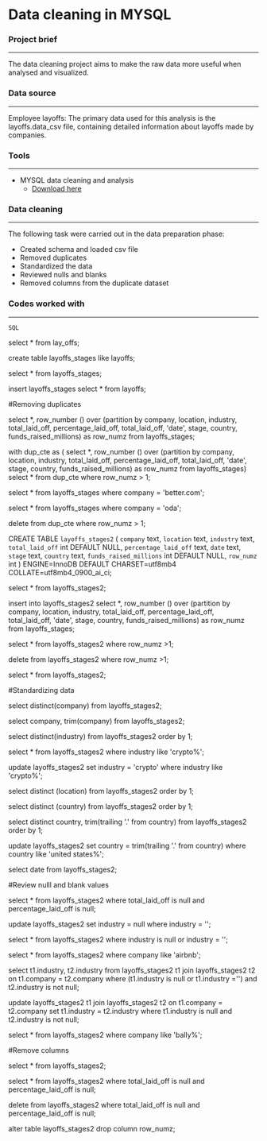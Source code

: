 # Data cleaning in MYSQL

### Project brief

---

The data cleaning project aims to make the raw data more useful when analysed and visualized. 


### Data source 
---
Employee layoffs: The primary data used for this analysis is the layoffs.data_csv file, containing detailed information about layoffs made by companies. 

### Tools
---
- MYSQL data cleaning and analysis
    - [Download here](https://MYSQL.com)


### Data cleaning
---
The following task were carried out in the data preparation phase:
- Created schema and loaded csv file
- Removed duplicates
- Standardized the data
- Reviewed nulls and blanks
- Removed columns from the duplicate dataset

### Codes worked with
  ---
    SQL
  
select * from lay_offs;

create table layoffs_stages
like layoffs;

select * from layoffs_stages;

insert layoffs_stages
select * 
from layoffs;

#Removing duplicates

select *,
row_number () over (partition by company, location, industry, total_laid_off, 
percentage_laid_off, total_laid_off, 'date', stage, country, funds_raised_millions) as row_numz
from  layoffs_stages;

with dup_cte as (
select *,
row_number () over (partition by company, location, industry, total_laid_off, 
percentage_laid_off, total_laid_off, 'date', stage, country, funds_raised_millions) as row_numz
from  layoffs_stages)
select * from dup_cte
where row_numz > 1; 

select * from layoffs_stages
where company = 'better.com';

select * from layoffs_stages
where company = 'oda';

delete 
from dup_cte
where row_numz > 1;

CREATE TABLE `layoffs_stages2` (
  `company` text,
  `location` text,
  `industry` text,
  `total_laid_off` int DEFAULT NULL,
  `percentage_laid_off` text,
  `date` text,
  `stage` text,
  `country` text,
  `funds_raised_millions` int DEFAULT NULL,
  `row_numz` int 
) ENGINE=InnoDB DEFAULT CHARSET=utf8mb4 COLLATE=utf8mb4_0900_ai_ci;


select * from layoffs_stages2;

insert into layoffs_stages2
select *,
row_number () over (partition by company, location, industry, total_laid_off, 
percentage_laid_off, total_laid_off, 'date', stage, country, funds_raised_millions) as row_numz
from  layoffs_stages;

select * 
from layoffs_stages2
where row_numz >1;

delete
from layoffs_stages2
where row_numz >1;

select * 
from layoffs_stages2;

#Standardizing data

select distinct(company)
from layoffs_stages2; 

select company, trim(company)
from layoffs_stages2;
 
select distinct(industry)
from layoffs_stages2
order by 1;

select *
from layoffs_stages2
where industry like 'crypto%';
 
update layoffs_stages2
set industry = 'crypto'
where industry like 'crypto%';

select distinct (location)
from layoffs_stages2
order by 1; 

select distinct (country)
from layoffs_stages2
order by 1; 

select distinct country, trim(trailing '.' from country)
from layoffs_stages2
order by 1;

update layoffs_stages2
set country = trim(trailing '.' from country)
where country like 'united states%';

 select date from layoffs_stages2;

#Review nulll and blank values

select * 
from layoffs_stages2
where total_laid_off is null
and percentage_laid_off is null;

update layoffs_stages2
set industry = null
where industry = '';


select *
from layoffs_stages2
where industry is null
or industry = '';

select *
from layoffs_stages2
where company like 'airbnb';

select t1.industry, t2.industry 
from layoffs_stages2 t1
join
layoffs_stages2 t2
on t1.company = t2.company
where (t1.industry is null or t1.industry ='')
and t2.industry is not null;

update layoffs_stages2 t1
join layoffs_stages2 t2
on t1.company = t2.company
set t1.industry = t2.industry
where t1.industry is null
and t2.industry is not null;

select *
from layoffs_stages2
where company like 'bally%';


#Remove columns 

select * from layoffs_stages2;

select * 
from layoffs_stages2
where total_laid_off is null
and percentage_laid_off is null;

delete
from layoffs_stages2
where total_laid_off is null
and percentage_laid_off is null;

alter table layoffs_stages2
drop column row_numz;
